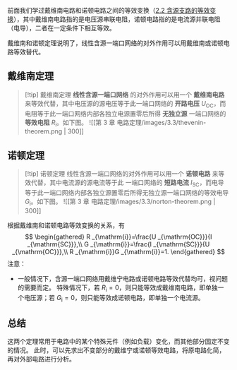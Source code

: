 前面我们学过戴维南电路和诺顿电路之间的等效变换（[2.2 含源支路的等效变换](第%202%20章%20线性直流电路/2.2%20含源支路的等效变换.md)），其中戴维南电路指的是电压源串联电阻，诺顿电路指的是电流源并联电阻（电导），二者在一定条件下相互等效。

戴维南和诺顿定理说明了，线性含源一端口网络的对外作用可以用戴维南或诺顿电路等效替代。
## 戴维南定理

> [!tip] 戴维南定理
> **线性含源一端口网络** 的对外作用可以用一个 **戴维南电路** 来等效代替，其中电压源的源电压等于此一端口网络的 **开路电压** $U _{\mathrm{OC}}$，而电阻等于此一端口网络内部各独立电源置零后所得 **无独立源** 一端口网络的 **等效电阻** $R _{\mathrm{i}}$。如下图。
> ![[第 3 章 电路定理/images/3.3/thevenin-theorem.png | 300]]
## 诺顿定理

> [!tip] 诺顿定理
> 线性含源一端口网络的对外作用可以用一个 **诺顿电路** 来等效代替，其中电流源的源电流等于此 一端口网络的 **短路电流** $I _{\mathrm{SC}}$，而电导等于此一端口网络内部各独立源置零后所得无独立源一端口网络的等效电导 $G _{\mathrm{i}}$。如下图。
> ![[第 3 章 电路定理/images/3.3/norton-theorem.png | 300]]

根据戴维南和诺顿电路等效变换的关系，有$$
\begin{gathered}
	R _{\mathrm{i}}=\frac{U _{\mathrm{OC}}}{I _{\mathrm{SC}}},\\
	G _{\mathrm{i}}=\frac{I _{\mathrm{SC}}}{U _{\mathrm{OC}}},\\
	R _{\mathrm{i}}G _{\mathrm{i}}=1.
\end{gathered}
$$
注意：
- 一般情况下，含源一端口网络用戴维宁电路或诺顿电路等效代替均可，视问题的需要而定。
  特殊情况下，若 $R _{\mathrm{i}}=0$，则只能等效成戴维南电路，即单独一个电压源；若 $G _{\mathrm{i}}=0$，则只能等效成诺顿电路，即单独一个电流源。
## 总结
这两个定理常用于电路中的某个特殊元件（例如负载）变化，而其他部分固定不变的情况。
此时，可以先求出不变部分的戴维宁或诺顿等效电路，将原电路化简，再对外部电路进行分析。